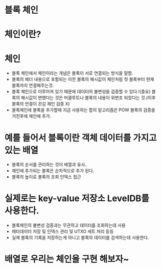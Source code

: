 # 블록 체인

# 체인이란?

# 체인

- 블록 체인에서 체인이라는 개념은 블록이 서로 연결되는 방식을 말함.
- 블록의 헤더 내용으로 포함되는 이전 블록의 해시값이 체인처럼 첫 블록부터 현재 블록까지 연결해주는것.
- 블록 체인으로 이루어져 있기 때문에 데이터의 불변성을 검증할 수 있다.!(중요) 블록의 해시값이 변했다는 것은 머클루트나 블록의 내용이 위변조 되었다는 것.(이후 블록의 연결이 끈김 체인 검증 X)
- 블록체인에 블록을 추가할때 지금 사용하는 합의 알고리즘은 POW 블록의 검증을 거친후에 체인에 추가.

# 예를 들어서 블록이란 객체 데이터를 가지고 있는 배열

- 블록의 순서를 관리하는 것이 배열과 유사..
- 체인에 추가되는 블록은 순차적으로 추가 된다.
- 블록의 높이로 블록의 조회 인덱스 접근

# 실제로는 key-value 저장소 LevelDB를 사용한다.

- 블록체인의 불변성 검증과는 무관하고 데이터를 조회하는데 사용
- 메타데이터 저장 및 인덱스 관리 및 UTXO 세트 처리 등등
- 실제 블록의 기록을 저장하는게 아니고 블록의 데이터를 검색하는데 사용한다.

<!-- 예 블록 파일은? 디스크에 blocks/ 이 폴더 안에 blk000000.dat blk00000001.dat -->

# 배열로 우리는 체인을 구현 해보자~
